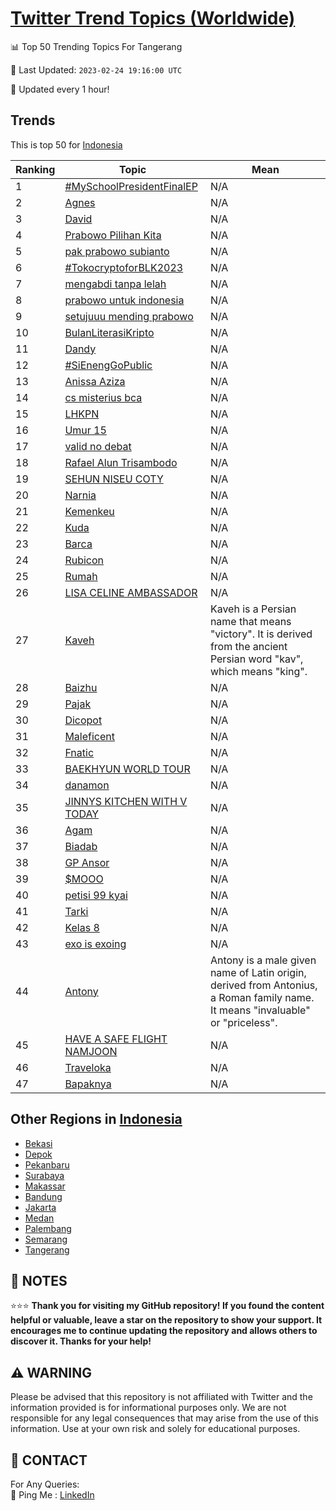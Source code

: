 [Twitter Trend Topics (Worldwide)](https://github.com/ErcinDedeoglu/Twitter-Trend-Topics)
==========


📊 Top 50 Trending Topics For Tangerang

📆 Last Updated: `2023-02-24 19:16:00 UTC`

🔧 Updated every 1 hour!


## Trends

This is top 50 for [Indonesia](</Indonesia>)

| Ranking | Topic | Mean |
| ------- | ------------ | ------------ |
| 1 | [#MySchoolPresidentFinalEP](http://twitter.com/search?q=%23MySchoolPresidentFinalEP) | N/A |
| 2 | [Agnes](http://twitter.com/search?q=Agnes) | N/A |
| 3 | [David](http://twitter.com/search?q=David) | N/A |
| 4 | [Prabowo Pilihan Kita](http://twitter.com/search?q=Prabowo+Pilihan+Kita) | N/A |
| 5 | [pak prabowo subianto](http://twitter.com/search?q=pak+prabowo+subianto) | N/A |
| 6 | [#TokocryptoforBLK2023](http://twitter.com/search?q=%23TokocryptoforBLK2023) | N/A |
| 7 | [mengabdi tanpa lelah](http://twitter.com/search?q=mengabdi+tanpa+lelah) | N/A |
| 8 | [prabowo untuk indonesia](http://twitter.com/search?q=prabowo+untuk+indonesia) | N/A |
| 9 | [setujuuu mending prabowo](http://twitter.com/search?q=setujuuu+mending+prabowo) | N/A |
| 10 | [BulanLiterasiKripto](http://twitter.com/search?q=BulanLiterasiKripto) | N/A |
| 11 | [Dandy](http://twitter.com/search?q=Dandy) | N/A |
| 12 | [#SiEnengGoPublic](http://twitter.com/search?q=%23SiEnengGoPublic) | N/A |
| 13 | [Anissa Aziza](http://twitter.com/search?q=Anissa+Aziza) | N/A |
| 14 | [cs misterius bca](http://twitter.com/search?q=cs+misterius+bca) | N/A |
| 15 | [LHKPN](http://twitter.com/search?q=LHKPN) | N/A |
| 16 | [Umur 15](http://twitter.com/search?q=Umur+15) | N/A |
| 17 | [valid no debat](http://twitter.com/search?q=valid+no+debat) | N/A |
| 18 | [Rafael Alun Trisambodo](http://twitter.com/search?q=Rafael+Alun+Trisambodo) | N/A |
| 19 | [SEHUN NISEU COTY](http://twitter.com/search?q=SEHUN+NISEU+COTY) | N/A |
| 20 | [Narnia](http://twitter.com/search?q=Narnia) | N/A |
| 21 | [Kemenkeu](http://twitter.com/search?q=Kemenkeu) | N/A |
| 22 | [Kuda](http://twitter.com/search?q=Kuda) | N/A |
| 23 | [Barca](http://twitter.com/search?q=Barca) | N/A |
| 24 | [Rubicon](http://twitter.com/search?q=Rubicon) | N/A |
| 25 | [Rumah](http://twitter.com/search?q=Rumah) | N/A |
| 26 | [LISA CELINE AMBASSADOR](http://twitter.com/search?q=LISA+CELINE+AMBASSADOR) | N/A |
| 27 | [Kaveh](http://twitter.com/search?q=Kaveh) | Kaveh is a Persian name that means "victory". It is derived from the ancient Persian word "kav", which means "king". |
| 28 | [Baizhu](http://twitter.com/search?q=Baizhu) | N/A |
| 29 | [Pajak](http://twitter.com/search?q=Pajak) | N/A |
| 30 | [Dicopot](http://twitter.com/search?q=Dicopot) | N/A |
| 31 | [Maleficent](http://twitter.com/search?q=Maleficent) | N/A |
| 32 | [Fnatic](http://twitter.com/search?q=Fnatic) | N/A |
| 33 | [BAEKHYUN WORLD TOUR](http://twitter.com/search?q=BAEKHYUN+WORLD+TOUR) | N/A |
| 34 | [danamon](http://twitter.com/search?q=danamon) | N/A |
| 35 | [JINNYS KITCHEN WITH V TODAY](http://twitter.com/search?q=JINNYS+KITCHEN+WITH+V+TODAY) | N/A |
| 36 | [Agam](http://twitter.com/search?q=Agam) | N/A |
| 37 | [Biadab](http://twitter.com/search?q=Biadab) | N/A |
| 38 | [GP Ansor](http://twitter.com/search?q=GP+Ansor) | N/A |
| 39 | [$MOOO](http://twitter.com/search?q=%24MOOO) | N/A |
| 40 | [petisi 99 kyai](http://twitter.com/search?q=petisi+99+kyai) | N/A |
| 41 | [Tarki](http://twitter.com/search?q=Tarki) | N/A |
| 42 | [Kelas 8](http://twitter.com/search?q=Kelas+8) | N/A |
| 43 | [exo is exoing](http://twitter.com/search?q=exo+is+exoing) | N/A |
| 44 | [Antony](http://twitter.com/search?q=Antony) | Antony is a male given name of Latin origin, derived from Antonius, a Roman family name. It means "invaluable" or "priceless". |
| 45 | [HAVE A SAFE FLIGHT NAMJOON](http://twitter.com/search?q=HAVE+A+SAFE+FLIGHT+NAMJOON) | N/A |
| 46 | [Traveloka](http://twitter.com/search?q=Traveloka) | N/A |
| 47 | [Bapaknya](http://twitter.com/search?q=Bapaknya) | N/A |



## Other Regions in [Indonesia](</Indonesia>)

* [Bekasi](</Indonesia/Bekasi.md>)
* [Depok](</Indonesia/Depok.md>)
* [Pekanbaru](</Indonesia/Pekanbaru.md>)
* [Surabaya](</Indonesia/Surabaya.md>)
* [Makassar](</Indonesia/Makassar.md>)
* [Bandung](</Indonesia/Bandung.md>)
* [Jakarta](</Indonesia/Jakarta.md>)
* [Medan](</Indonesia/Medan.md>)
* [Palembang](</Indonesia/Palembang.md>)
* [Semarang](</Indonesia/Semarang.md>)
* [Tangerang](</Indonesia/Tangerang.md>)



## 📝 NOTES

⭐⭐⭐ **Thank you for visiting my GitHub repository! If you found the content helpful or valuable, leave a star on the repository to show your support. It encourages me to continue updating the repository and allows others to discover it. Thanks for your help!**


## ⚠️ WARNING

Please be advised that this repository is not affiliated with Twitter and the information provided is for informational purposes only. We are not responsible for any legal consequences that may arise from the use of this information. Use at your own risk and solely for educational purposes.


## 📨 CONTACT

 For Any Queries:  
            🏓 Ping Me : [LinkedIn](https://www.linkedin.com/in/ercindedeoglu/)
